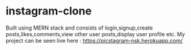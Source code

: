 # instagram-clone
Built using MERN stack and consists of login,signup,create posts,likes,comments,view other user posts,display user profile etc. My project can be seen live here : https://picstagram-nsk.herokuapp.com/ 
